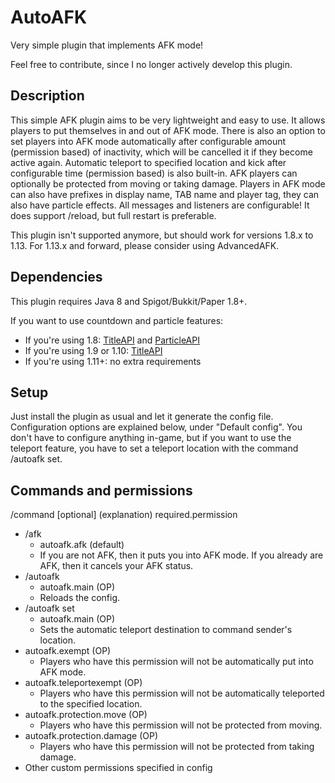 # AutoAFK
Very simple plugin that implements AFK mode!

Feel free to contribute, since I no longer actively develop this plugin.

## Description
This simple AFK plugin aims to be very lightweight and easy to use. It allows players to put themselves in and out of AFK mode. There is also an option to set players into AFK mode automatically after configurable amount (permission based) of inactivity, which will be cancelled it if they become active again. Automatic teleport to specified location and kick after configurable time (permission based) is also built-in. AFK players can optionally be protected from moving or taking damage. Players in AFK mode can also have prefixes in display name, TAB name and player tag, they can also have particle effects. All messages and listeners are configurable! It does support /reload, but full restart is preferable.

This plugin isn't supported anymore, but should work for versions 1.8.x to 1.13. For 1.13.x and forward, please consider using AdvancedAFK.

## Dependencies
This plugin requires Java 8 and Spigot/Bukkit/Paper 1.8+.

If you want to use countdown and particle features:

- If you're using 1.8: [TitleAPI](https://www.spigotmc.org/resources/titleapi-1-8-1-9-1-10-1-11.1325/) and [ParticleAPI](https://www.spigotmc.org/resources/api-particleapi-1-7-1-8-1-9-1-10.2067/)
- If you're using 1.9 or 1.10: [TitleAPI](https://www.spigotmc.org/resources/titleapi-1-8-1-9-1-10-1-11.1325/)
- If you're using 1.11+: no extra requirements

## Setup
Just install the plugin as usual and let it generate the config file. Configuration options are explained below, under "Default config". You don't have to configure anything in-game, but if you want to use the teleport feature, you have to set a teleport location with the command /autoafk set.


## Commands and permissions
/command <required> [optional] (explanation) required.permission

- /afk
  - autoafk.afk (default)
  - If you are not AFK, then it puts you into AFK mode. If you already are AFK, then it cancels your AFK status.
- /autoafk
  - autoafk.main (OP)
  - Reloads the config.
- /autoafk set
  - autoafk.main (OP)
  - Sets the automatic teleport destination to command sender's location.
- autoafk.exempt (OP)
  - Players who have this permission will not be automatically put into AFK mode.
- autoafk.teleportexempt (OP)
  - Players who have this permission will not be automatically teleported to the specified location.
- autoafk.protection.move (OP)
  - Players who have this permission will not be protected from moving.
- autoafk.protection.damage (OP)
  - Players who have this permission will not be protected from taking damage.
- Other custom permissions specified in config
